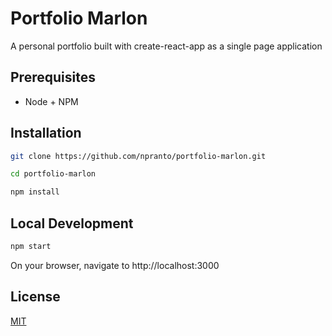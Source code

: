 # Portfolio Marlon

A personal portfolio built with create-react-app as a single page application

## Prerequisites
- Node + NPM

## Installation
```bash
git clone https://github.com/npranto/portfolio-marlon.git

cd portfolio-marlon

npm install
```

## Local Development
```bash
npm start
```

On your browser, navigate to http://localhost:3000

## License
[MIT](https://choosealicense.com/licenses/mit/)
